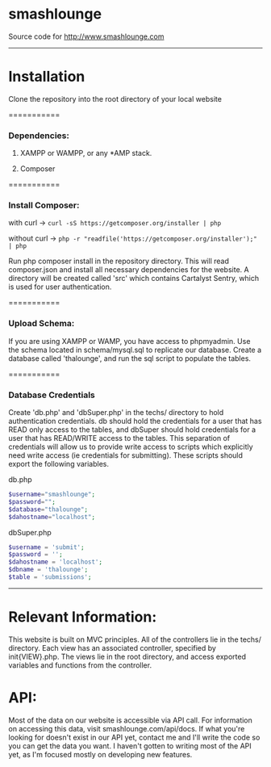smashlounge
===========

Source code for http://www.smashlounge.com
<hr>
<h1> Installation </h1>
<p>Clone the repository into the root directory of your local website</p>
===========

### Dependencies:
1. XAMPP or WAMPP, or any *AMP stack.

2. Composer


===========
### Install Composer:

with curl -> 
	```curl -sS https://getcomposer.org/installer | php```

without curl -> 
	```php -r "readfile('https://getcomposer.org/installer');" | php```

Run php composer install in the repository directory. This will read composer.json and install
all necessary dependencies for the website. A directory will be created called 'src' which contains Cartalyst Sentry, which is used for user authentication.

===========
### Upload Schema:

If you are using XAMPP or WAMP, you have access to phpmyadmin. Use the schema located in schema/mysql.sql
to replicate our database. Create a database called 'thalounge', and run the sql script to populate the tables.

===========
### Database Credentials

Create 'db.php' and 'dbSuper.php' in the techs/ directory to hold authentication credentials.
db should hold the credentials for a user that has READ only access to the tables, and dbSuper should hold credentials for a user that has READ/WRITE access to the tables. This separation of credentials will allow us to provide write access to scripts which explicitly need write access (ie credentials for submitting). These scripts should export the following variables.

db.php 
```php
$username="smashlounge";
$password="";
$database="thalounge";
$dahostname="localhost";
```

dbSuper.php
```php
$username = 'submit';
$password = '';
$dahostname = 'localhost';
$dbname = 'thalounge';
$table = 'submissions';
```


<hr>

Relevant Information:
===========
This website is built on MVC principles. All of the controllers lie in the techs/ directory. Each view has an associated controller, specified by init{VIEW}.php. The views lie in the root directory, and access exported variables and functions from the controller. 


API:
===========
Most of the data on our website is accessible via API call. For information on accessing this data, visit smashlounge.com/api/docs. If what you're looking for doesn't exist in our API yet, contact me and I'll write the code so you can get the data you want. I haven't gotten to writing most of the API yet, as I'm focused mostly on developing new features.
